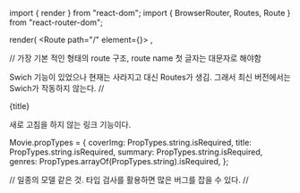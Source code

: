 import { render } from "react-dom";
import {
  BrowserRouter,
  Routes,
  Route
} from "react-router-dom";

render(
  <BrowserRouter>
    <Routes>
      <Route path="/" element={<Home />}>
    </Routes>
  </BrowserRouter>,

//
가장 기본 적인 형태의 route 구조, route name 첫 글자는 대문자로 해야함

Swich 기능이 있었으나 현재는 사라지고 대신 Routes가 생김. 그래서 최신 버전에서는 Swich가 작동하지 않는다.
//


<Link to="/movie">{title}</Link>


새로 고침을 하지 않는 링크 기능이다.



Movie.propTypes = {
  coverImg: PropTypes.string.isRequired,
  title: PropTypes.string.isRequired,
  summary: PropTypes.string.isRequired,
  genres: PropTypes.arrayOf(PropTypes.string).isRequired,
};

//
일종의 모델 같은 것. 타입 검사를 활용하면 많은 버그를 잡을 수 있다.
//
